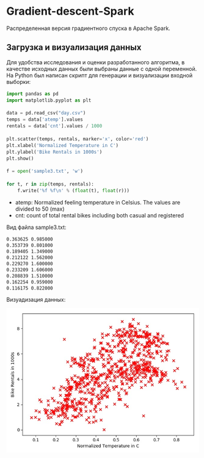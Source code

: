 # Gradient-descent-Spark

Распределенная версия градиентного спуска в Apache Spark.

## Загрузка и визуализация данных

Для удобства исследования и оценки разработанного алгоритма, в качестве исходных данных были выбраны данные с одной переменной.
На Python был написан скрипт для генерации и визуализации входной выборки:

```python
import pandas as pd
import matplotlib.pyplot as plt

data = pd.read_csv("day.csv")
temps = data['atemp'].values
rentals = data['cnt'].values / 1000

plt.scatter(temps, rentals, marker='x', color='red')
plt.xlabel('Normalized Temperature in C')
plt.ylabel('Bike Rentals in 1000s')
plt.show()

f = open('sample3.txt', 'w')

for t, r in zip(temps, rentals):
    f.write('%f %f\n' % (float(t), float(r)))
```

- atemp: Normalized feeling temperature in Celsius. The values are divided to 50 (max)
- cnt: count of total rental bikes including both casual and registered

Вид файла sample3.txt:
```x        y
0.363625 0.985000
0.353739 0.801000
0.189405 1.349000
0.212122 1.562000
0.229270 1.600000
0.233209 1.606000
0.208839 1.510000
0.162254 0.959000
0.116175 0.822000
```
Визуадизация данных:

![alt text](./data.jpg)
